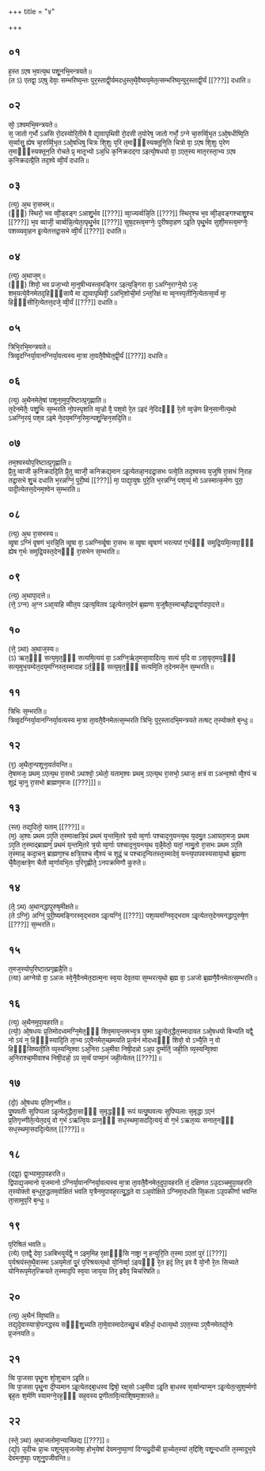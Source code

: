 +++
title = "४"

+++
## ०१
ह᳘स्त ऽएष भ᳘वत्य᳘थ पशू᳘नभि᳘मन्त्रयते॥  
(त ऽ) एतद्वा᳘ ऽएषु देवाः᳘ सम्भरिष्य᳘न्तः पुर᳘स्ताद्वी᳘र्यमदधुस्त᳘थै᳘वैष्वय᳘मेत᳘त्सम्भरिष्य᳘न्पुर᳘स्ताद्वी᳘र्यं [[???]] दधाति॥  
## ०२
सो᳘ ऽश्वमभि᳘मन्त्रयते॥  
स᳘ जातो ग᳘र्भो ऽअसि रो᳘दस्योरि᳘तीमे वै द्या᳘वापृथिवी रो᳘दसी त᳘योरेष᳘ जातो गर्भो᳘ ऽग्ने चा᳘रुर्व्वि᳘भृत ऽओ᳘षधीष्वि᳘ति स᳘र्व्वासु᳘ ह्येष चा᳘रुर्व्वि᳘भृत ऽओ᳘षधिषु चित्रः शि᳘शुः प᳘रि त᳘माᳫँ᳭स्यक्तूनि᳘ति चित्रो वा᳘ ऽएष शि᳘शुः प᳘रेण त᳘माᳫँ᳭स्यक्तून᳘ति रोचते प्र᳘ मातृ᳘भ्यो ऽअ᳘धि क᳘निक्रदद्गा ऽइत्यो᳘षधयो वा᳘ ऽएत᳘स्य मात᳘रस्ता᳘भ्य ऽएष क᳘निक्रदत्प्रै᳘ति तद᳘श्वे व्वी᳘र्यं दधाति॥  
## ०३
(त्य᳘) अ᳘थ रा᳘सभम्॥  
(ᳫँ᳭) स्थिरो᳘ भव व्वी᳘ड्वङ्ग ऽआशु᳘र्भव [[???]] व्वा᳘ज्यर्व्वन्नि᳘ति [[???]] स्थिर᳘श्च भ᳘व व्वी᳘ड्वङ्गश्चाशु᳘श्च [[???]] भ᳘व व्वाजी᳘ चार्व्वन्नि᳘त्येत᳘त्पृथु᳘र्भव [[???]] सुष᳘दस्त्व᳘मग्नेः᳘ पुरीषवा᳘हण ऽइ᳘ति पृथु᳘र्भव सुशी᳘मस्त्व᳘मग्नेः᳘ पशव्व्यवा᳘हन इ᳘त्येतत्तद्रा᳘सभे व्वी᳘र्यं [[???]] दधाति॥  
## ०४
(त्य᳘) अ᳘थाज᳘म्॥  
(ᳫँ᳘) शिवो᳘ भव प्रजा᳘भ्यो मा᳘नुषीभ्यस्त्व᳘मङ्गिर ऽइत्य᳘ङ्गिरा वा᳘ ऽअग्नि᳘राग्ने᳘यो ऽजः᳘ शम᳘यत्ये᳘वैनमेतद᳘हिᳫँ᳭सायै मा द्या᳘वापृथिवी᳘ ऽअभि᳘शोची᳘र्मा ऽन्त᳘रिक्षं मा व्व᳘नस्प᳘तीनि᳘त्येतत्स᳘र्व्वं मा᳘ हिᳫँ᳭सीरि᳘त्येतत्त᳘दजे᳘ व्वी᳘र्यं [[???]] दधाति॥  
## ०५
त्रिभि᳘रभि᳘मन्त्रयते॥  
त्रिव्वृ᳘दग्निर्या᳘वानग्निर्या᳘वत्यस्य मा᳘त्रा ता᳘वतै᳘वैष्वेत᳘द्वी᳘र्यं [[???]] दधाति॥  
## ०६
(त्य᳘) अ᳘थैनमेते᳘षां पशूना᳘मुप᳘रिष्टात्प्र᳘गृह्णाति॥  
त᳘देनमेतैः᳘ पशु᳘भिः स᳘म्भरति नो᳘पस्पृशति व्व᳘ज्रो वै᳘ पश᳘वो रे᳘त ऽइदं ने᳘दिदᳫँ᳭ रे᳘तो व्व᳘ज्रेण हिन᳘सानीत्य᳘थो ऽअग्नि᳘रयं᳘ पश᳘व ऽइमे ने᳘दय᳘मग्नि᳘रिमा᳘न्पशू᳘न्हिन᳘सदि᳘ति॥  
## ०७
तम᳘श्वस्योप᳘रिष्टात्प्र᳘गृह्णाति॥  
प्रै᳘तु व्वाजी क᳘निक्रददि᳘ति प्रै᳘तु व्वाजी᳘ कनिक्रद्य᳘मान ऽइ᳘त्येतन्ना᳘नदद्रा᳘सभः पत्वे᳘ति तद᳘श्वस्य य᳘जुषि रा᳘सभं नि᳘राह तद्रा᳘सभे शु᳘चं दधाति भ᳘रन्नग्निं᳘ पुरी᳘ष्यं [[???]] मा᳘ पाद्या᳘युषः पुरे᳘ति भ᳘रन्नग्निं᳘ पश᳘व्यं᳘ मो ऽअस्मात्क᳘र्मणः पुरा᳘ पादी᳘त्येतत्त᳘देनम᳘श्वेन स᳘म्भरति॥  
## ०८
(त्य᳘) अ᳘थ रा᳘सभस्य॥  
व्वृ᳘षा ऽग्निं वृ᳘षणं भ᳘रन्नि᳘ति व्वृ᳘षा वा᳘ ऽअग्निर्व्वृ᳘षा रा᳘सभः स व्वृ᳘षा व्वृ᳘षाणं भरत्यपां ग᳘र्भᳫँ᳭ समुद्रि᳘यमि᳘त्यपा᳘ᳫँ᳘ ह्येष ग᳘र्भः समुद्रि᳘यस्त᳘देनᳫँ᳭ रा᳘सभेन स᳘म्भरति॥  
## ०९
(त्य᳘) अ᳘थापा᳘दत्ते॥  
(त्ते᳘ ऽग्न) अ᳘ग्न ऽआ᳘याहि व्वीत᳘य ऽइत्य᳘वितव ऽइ᳘त्येतत्त᳘देनं ब्र᳘ह्मणा य᳘जुषैत᳘स्माच्छौ᳘द्राद्व᳘र्णादपा᳘दत्ते॥  
## १०
(त्ते᳘ ऽथा) अ᳘थाज᳘स्य॥  
(ऽ) ऋत᳘ᳫँ᳘ सत्य᳘मृत᳘ᳫँ᳘ सत्यमि᳘त्ययं वा᳘ ऽअग्नि᳘र्ऋत᳘मसा᳘वादित्यः᳘ सत्यं य᳘दि वा ऽसा᳘वृत᳘मय᳘ᳫँ᳘ सत्य᳘मुभ᳘यम्वेत᳘दय᳘मग्निस्त᳘स्मादाह ऽर्त᳘ᳫँ᳘ सत्य᳘मृत᳘ᳫँ᳘ सत्यमि᳘ति त᳘देनमजे᳘न स᳘म्भरति॥  
## ११
त्रिभिः स᳘म्भरति॥  
त्रिव्वृ᳘दग्निर्या᳘वानग्निर्या᳘वत्यस्य मा᳘त्रा ता᳘वतै᳘वैनमेतत्स᳘म्भरति त्रिभिः᳘ पुर᳘स्तादभि᳘मन्त्रयते तत्षट् त᳘स्योक्तो ब᳘न्धुः॥  
## १२
(र᳘) अ᳘थैता᳘न्पशूना᳘वर्तयन्ति॥  
ते᳘षामजः᳘ प्रथम᳘ ऽएत्य᳘थ रा᳘सभो ऽथाश्वो᳘ ऽथेतो᳘ यताम᳘श्वः प्रथम᳘ ऽएत्य᳘थ रा᳘सभो᳘ ऽथाजः᳘ क्षत्रं वा ऽअन्व᳘श्वो व्वै᳘श्यं च शूद्रं चा᳘नु रा᳘सभो ब्राह्मण᳘मजः [[???]]]॥  
## १३
(स्त) तद्य᳘दितो᳘ यताम् [[???]]॥  
(म᳘) अ᳘श्वः प्रथम ऽए᳘ति त᳘स्मात्क्षत्रि᳘यं प्रथमं य᳘न्तमि᳘तरे त्र᳘यो व्व᳘र्णाः पश्चाद᳘नुयन्त्य᳘थ य᳘दमु᳘त ऽआयता᳘मजः᳘ प्रथम ऽए᳘ति त᳘स्माद्ब्राह्मणं᳘ प्रथमं य᳘न्तमि᳘तरे त्र᳘यो व्व᳘र्णाः पश्चाद᳘नुयन्त्य᳘थ य᳘न्नै᳘वेतो᳘ यतां᳘ नामु᳘तो रा᳘सभः प्रथम ऽए᳘ति त᳘स्मान्न᳘ कदा᳘चन᳘ ब्राह्मण᳘श्च क्षत्रि᳘यश्च व्वै᳘श्यं च शूद्रं᳘ च पश्चाद᳘न्वितस्त᳘स्मादेवं᳘ यन्त्य᳘पापवस्यसाया᳘थो ब्र᳘ह्मणा चै᳘वैत᳘त्क्षत्रे᳘ण चैतौ व्व᳘र्णावभि᳘तः प᳘रिगृह्णीते᳘ ऽनपक्रमिणौ कुरुते॥  
## १४
(ते᳘ ऽथ) अ᳘थानद्धापुरुष᳘मीक्षते॥  
(ते ऽग्निं᳘) अग्निं᳘ पुरी᳘ष्यमङ्गिरस्व᳘द्भराम ऽइ᳘त्यग्निं᳘ [[???]] पश᳘व्यमग्निव᳘द्भराम ऽइ᳘त्येतत्त᳘देनमनद्धापुरुषे᳘ण [[???]] स᳘म्भरति॥  
## १५
त᳘मज᳘स्योप᳘रिष्टात्प्रगृह्णन्नै᳘ति॥  
(त्या) आग्नेयो वा᳘ ऽअजः स्वे᳘नै᳘वैनमेत᳘दात्म᳘ना स्व᳘या देव᳘तया स᳘म्भरत्य᳘थो ब्र᳘ह्म वा᳘ ऽअजो ब्र᳘ह्मणै᳘वैनमेतत्स᳘म्भरति॥  
## १६
(त्य᳘) अ᳘थैनमुपा᳘वहरति॥  
(त्यो᳘) ओ᳘षधयः प्र᳘तिमोदध्वमग्नि᳘मेत᳘ᳫँ᳘ शिव᳘माय᳘न्तमभ्य᳘त्र युष्मा ऽइ᳘त्येत᳘द्धैत᳘स्मादायत ऽओ᳘षधयो बिभ्यति यद्वै᳘ नो ऽयं न᳘ हिᳫँ᳭स्यादि᳘ति ता᳘भ्य ऽए᳘वैनमेत᳘च्छमयति प्र᳘त्येनं मोदध्वᳫँ᳭ शिवो᳘ वो ऽभ्यै᳘ति न᳘ वो हिᳫँ᳭सिष्यती᳘ति व्य᳘स्यन्वि᳘श्वा ऽअ᳘निरा ऽअ᳘मीवा निषी᳘दन्नो ऽअ᳘प दुर्म्मतिं᳘ जही᳘ति व्य᳘स्यन्वि᳘श्वा अ᳘निराश्चा᳘मीवाश्च निषी᳘दन्नो᳘ ऽप स᳘र्व्वं पाप्मा᳘नं जही᳘त्येतत् [[???]]॥  
## १७
(दो᳘) ओ᳘षधयः प्र᳘तिगृभ्णीत॥  
पु᳘ष्पवतीः सुपिप्पला ऽइ᳘त्येत᳘द्धैता᳘साᳫँ᳭ स᳘मृद्धᳫँ᳭ रूपं यत्पु᳘ष्पवत्यः सुपिप्पलाः स᳘मृद्धा ऽएनं प्र᳘तिगृभ्णीते᳘त्येत᳘दयं᳘ वो ग᳘र्भ ऽऋत्वि᳘यः प्रत्न᳘ᳫँ᳘ सध᳘स्थमा᳘सददि᳘त्ययं᳘ वो ग᳘र्भ ऽऋत᳘व्यः सनात᳘नᳫँ᳭ सध᳘स्थमा᳘सददि᳘त्येतत् [[???]]॥  
## १८
(द्द्वा᳘) द्वा᳘भ्यामुपा᳘वहरति॥  
द्विपाद्य᳘जमानो य᳘जमानो ऽग्निर्या᳘वानग्निर्या᳘वत्यस्य मा᳘त्रा ता᳘वतै᳘वैनमेत᳘दुपा᳘वहरति तं᳘ दक्षिणत ऽउ᳘दञ्चमुपा᳘वहरति त᳘स्योक्तो ब᳘न्धुरु᳘द्धतम᳘वोक्षितं भवति य᳘त्रैनमुपावह᳘रत्यु᳘द्धते वा ऽअ᳘वोक्षिते ऽग्निमा᳘दधति सि᳘कता ऽउ᳘पकीर्णा भवन्ति ता᳘सामुप᳘रि ब᳘न्धुः॥  
## १९
प᳘रिश्रितं भवति॥  
(त्ये) एतद्वै᳘ देवा᳘ ऽअबिभयुर्यद्वै᳘ न ऽइम᳘मिह र᳘क्षाᳫँ᳭सि नाष्ट्रा न᳘ हन्युरि᳘ति त᳘स्मा ऽएतां पुरं [[???]] प᳘र्यश्रयंस्त᳘थै᳘वास्मा ऽअय᳘मेतां पु᳘रं प᳘रिश्रयत्य᳘थो यो᳘निर्व्वा᳘ ऽइयᳫँ᳭ रे᳘त इदं᳘ तिर᳘ इव वै यो᳘नौ रे᳘तः सिच्यते योनिरूप᳘मेत᳘त्क्रियते त᳘स्माद᳘पि स्व᳘या जाय᳘या तिर᳘ इवैव᳘ चिचरिषति॥  
## २०
(त्य᳘) अ᳘थैनं व्वि᳘ष्यति॥  
तद्य᳘दे᳘वास्यात्रो᳘पनद्धस्य सᳫँ᳭शु᳘च्यति ता᳘मे᳘वास्मादेतच्छु᳘चं बहिर्धा᳘ दधात्य᳘थो ऽएत᳘स्या ऽए᳘वैनमेतद्यो᳘नेः प्र᳘जनयति॥  
## २१
व्वि पा᳘जसा पृथु᳘ना शो᳘शुचान ऽइ᳘ति॥  
व्वि पा᳘जसा पृथु᳘ना दी᳘प्यमान ऽइ᳘त्येतद्बा᳘धस्व द्विषो᳘ रक्ष᳘सो ऽअ᳘मीवा ऽइ᳘ति बा᳘धस्व स᳘र्व्वान्पाप्म᳘न ऽइ᳘त्येत᳘त्सुश᳘र्म्मणो बृह᳘तः श᳘र्मणि स्यामग्ने᳘रह᳘ᳫँ᳘ सह᳘वस्य प्र᳘णीतावि᳘त्याशि᳘षमा᳘शास्ते॥  
## २२
(स्ते᳘ ऽथा) अ᳘थाजलोमा᳘न्याच्छिद्य [[???]]॥  
(द्यो᳘) उ᳘दीचः प्रा᳘चः पशून्प्र᳘सृजत्येषा᳘ होभ᳘येषां देवमनुष्या᳘णां दिग्यदु᳘दीची प्रा᳘च्येत᳘स्यां त᳘द्दिशि᳘ पशू᳘न्दधाति त᳘स्मादुभ᳘ये देवमनुष्याः᳘ पशूनु᳘पजीवन्ति॥  

